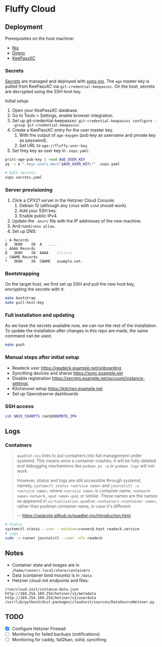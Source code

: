 # Fluffy Cloud

## Deployment

Prerequisites on the host machine:

- [Nix](https://nixos.org/download/)
- [Direnv](https://direnv.net/)
- [KeePassXC](https://keepassxc.org/)

### Secrets

[Secrets](secrets.yaml) are managed and deployed with [sops-nix](.sops.yaml).
The `age` master key is pulled from KeePassXC via `git-credential-keepassxc`.
On the host, secrets are decrypted using the SSH host key.

Initial setup:

1. Open your KeePassXC database.
2. Go to Tools > Settings, enable browser integration.
3. Set up git-credential-keepassxc: `git-credential-keepassxc configure --group git-credential-keepassxc`
4. Create a KeePassXC entry for the user master key.
   1. With the output of `age-keygen` (pub key as username and private key as password).
   2. Set URL to `age://fluffy-user-key`.
5. Set they key as user key in `.sops.yaml`:

```bash
print-age-pub-key | read AGE_USER_KEY
yq -i e ".keys.users.me=\"$AGE_USER_KEY\"" .sops.yaml

# Edit secrets.
sops secrets.yaml
```

### Server provisioning

1. Click a CPX21 server in the Hetzner Cloud Console:
   1. Debian 12 (although any Linux with `sshd` should work).
   2. Add your SSH key.
   3. Enable public IPv4.
2. Update the `.envrc` file with the IP addresses of the new machine.
3. And run`direnv allow`.
4. Set up DNS:

```
; A Records
@	3600	IN	A	....
; AAAA Records
@	3600	IN	AAAA	:::::::
; CNAME Records
*	3600	IN	CNAME	example.net.
```

### Bootstrapping

On the target host, we first set up SSH and pull the new host key, encrypting the secrets with it:

```bash
make bootstrap
make pull-host-key
```

### Full installation and updating

As we have the secrets available now, we can run the rest of the installation.
To update the installation after changes in this repo are made, the same command can be used.

```bash
make push
```

### Manual steps after initial setup

- Readeck user https://readeck.example.net/onboarding
- Syncthing devices and shares https://sync.example.net
- Disable registration https://secrets.example.net/account/instance-settings
- Kitchenowl setup https://kitchen.example.net
- Set up Openobserve dashboards

### SSH access

```bash
ssh $NIX_SSHOPTS root@$REMOTE_IP4
```

## Logs

### Containers

> `quadlet-nix` tries to put containers into full management under systemd. This means once a container crashes, it will be fully deleted and debugging mechanisms like `podman ps -a` or `podman logs` will not work.
>
> However, status and logs are still accessible through systemd, namely, `systemctl status <service name>` and `journalctl -u <service name>`, where `<service name>` is container name, `<network name>-network`, `<pod name>-pod`, or similar. These names are the names as appeared in `virtualisation.quadlet.containers.<container name>`, rather than podman container name, in case it's different.
>
> -- https://seiarotg.github.io/quadlet-nix/introduction.html

```bash
# Status
systemctl status --user --machine=runner@.host readeck.service
# Logs
sudo -u runner journalctl --user -efu readeck
```

## Notes

- Container state and images are in `/home/runner/.local/share/containers`
- Data (container bind mounts) is in `/data`
- Hetzner cloud-init endpoints and files:

```
/run/cloud-init/instance-data.json
http://169.254.169.254/hetzner/v1/metadata
http://169.254.169.254/hetzner/v1/userdata
/usr/lib/python3/dist-packages/cloudinit/sources/DataSourceHetzner.py
```

## TODO

- [x] Configure Hetzner Firewall
- [ ] Monitoring for failed backups (notifications)
- [ ] Monitoring for caddy, fail2ban, sshd, syncthing
